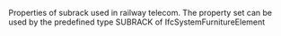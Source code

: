 Properties of subrack used in railway telecom. The property set can be used by the predefined type SUBRACK of IfcSystemFurnitureElement